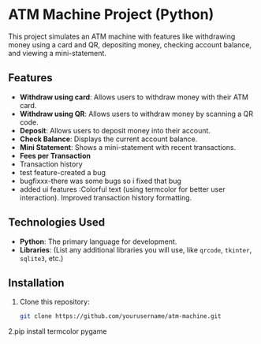 # ATM Machine Project (Python)

This project simulates an ATM machine with features like withdrawing money using a card and QR, depositing money, checking account balance, and viewing a mini-statement.

## Features

- **Withdraw using card**: Allows users to withdraw money with their ATM card.
- **Withdraw using QR**: Allows users to withdraw money by scanning a QR code.
- **Deposit**: Allows users to deposit money into their account.
- **Check Balance**: Displays the current account balance.
- **Mini Statement**: Shows a mini-statement with recent transactions.
- **Fees per Transaction**
- Transaction history
- test feature-created a bug
- bugfixxx-there was some bugs so i fixed that bug
- added ui features :Colorful text (using termcolor for better user interaction).
Improved transaction history formatting.

## Technologies Used

- **Python**: The primary language for development.
- **Libraries**: (List any additional libraries you will use, like `qrcode`, `tkinter`, `sqlite3`, etc.)

## Installation

1. Clone this repository:
   ```bash
   git clone https://github.com/yourusername/atm-machine.git

2.pip install termcolor pygame

